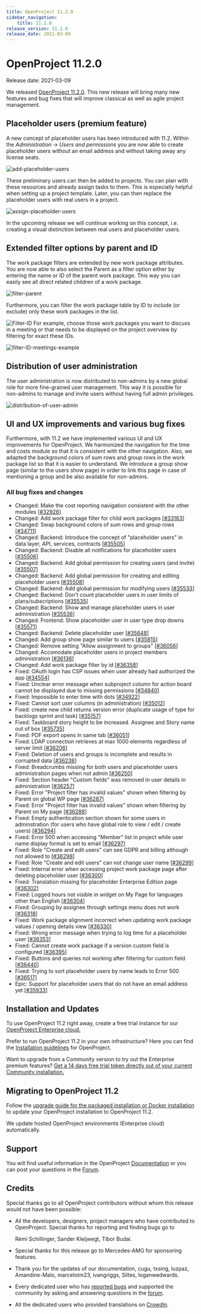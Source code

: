 ```yaml
---
title: OpenProject 11.2.0
sidebar_navigation:
    title: 11.2.0
release_version: 11.2.0
release_date: 2021-03-09
---
```


# OpenProject 11.2.0

Release date: 2021-03-09

We released [OpenProject 11.2.0](https://community.openproject.com/versions/1461).
This new release will bring many new features and bug fixes that will improve classical as well as agile project management. 

## Placeholder users (premium feature)

A new concept of placeholder users has been introduced with 11.2. Within the *Administration* -> *Users and permissions* you are now able to create placeholder users without an email address and without taking away any license seats.

![add-placeholder-users](add-placeholder-users.png)

These preliminary users can then be added to projects. You can plan  with these resources and already assign tasks to them. This is  especially helpful when setting up a project template. Later, you can  then replace the placeholder users with real users in a project.

![assign-placeholder-users](assign-placeholder-users.png)

In the upcoming release we will continue working on this concept,  i.e. creating a visual distinction between real users and placeholder  users.

## Extended filter options by parent and ID

The work package filters are extended by new work package  attributes. You are now able to also select the Parent as a filter  option either by entering the name or ID of the parent work package.  This way you can easily see all direct related children of a work  package.

![filter-parent](filter-parent.png)

Furthermore, you can filter the work package table by ID to include (or exclude) only these work packages in the list.

![Filter-ID](Filter-ID.png)
 For example, choose those work packages you want to discuss in a meeting or that needs to be displayed on the project overview by filtering for  exact these IDs.

![filter-ID-meetings-example](filter-ID-meetings-example.png)

## Distribution of user administration

The user administration is now distributed to non-admins by a new  global role for more fine-grained user management. This way it is  possible for non-admins to manage and invite users without having full  admin privileges.

![distribution-of-user-admin](distribution-of-user-admin.png)

## UI and UX improvements and various bug fixes

Furthermore, with 11.2 we have implemented various UI and UX  improvements for OpenProject. We harmonized the navigation for the time  and costs module so that it is consistent with the other navigation.  Also, we adapted the background colors of sum rows and group rows in the work package list so that it is easier to understand. We introduce a  group show page (similar to the users show page) in order to link this  page in case of mentioning a group and be also available for non-admins.

### All bug fixes and changes

- Changed: Make the cost reporting navigation consistent with the other modules \[[#32928](https://community.openproject.com/wp/32928)\]
- Changed: Add work package filter for child work packages \[[#33163](https://community.openproject.com/wp/33163)\]
- Changed: Swap background colors of sum rows and group rows \[[#34711](https://community.openproject.com/wp/34711)\]
- Changed: Backend: Introduce the concept of "placeholder users" in data layer, API, services, contracts \[[#35505](https://community.openproject.com/wp/35505)\]
- Changed: Backend: Disable all notifications for placeholder users \[[#35506](https://community.openproject.com/wp/35506)\]
- Changed: Backend: Add global permission for creating users (and invite)  \[[#35507](https://community.openproject.com/wp/35507)\]
- Changed: Backend: Add global permission for creating and editing placeholder users \[[#35508](https://community.openproject.com/wp/35508)\]
- Changed: Backend: Add global permission for modifying users \[[#35533](https://community.openproject.com/wp/35533)\]
- Changed: Backend: Don't count placeholder users in user limits of plans/subscriptions \[[#35535](https://community.openproject.com/wp/35535)\]
- Changed: Backend: Show and manage placeholder users in user administration \[[#35536](https://community.openproject.com/wp/35536)\]
- Changed: Frontend: Show placeholder user in user type drop downs \[[#35571](https://community.openproject.com/wp/35571)\]
- Changed:  Backend: Delete placeholder user \[[#35648](https://community.openproject.com/wp/35648)\]
- Changed: Add group show page similar to users \[[#35815](https://community.openproject.com/wp/35815)\]
- Changed: Remove setting "Allow assignment to groups"  \[[#36056](https://community.openproject.com/wp/36056)\]
- Changed: Accomodate placeholder users in project members administration \[[#36136](https://community.openproject.com/wp/36136)\]
- Changed: Add work package filter by id \[[#36358](https://community.openproject.com/wp/36358)\]
- Fixed: OAuth login has CSP issues when user already had authorized the app \[[#34554](https://community.openproject.com/wp/34554)\]
- Fixed: Unclear error message when subproject column for action board cannot be displayed due to missing permissions \[[#34840](https://community.openproject.com/wp/34840)\]
- Fixed: Impossible to enter time with dots \[[#34922](https://community.openproject.com/wp/34922)\]
- Fixed: Cannot sort user columns (in administration) \[[#35012](https://community.openproject.com/wp/35012)\]
- Fixed: create new child returns version error (duplicate usage of type for backlogs sprint and task) \[[#35157](https://community.openproject.com/wp/35157)\]
- Fixed: Taskboard story height to be increased. Assignee and Story name out of box \[[#35735](https://community.openproject.com/wp/35735)\]
- Fixed: PDF export opens in same tab \[[#36051](https://community.openproject.com/wp/36051)\]
- Fixed: LDAP connection retrieves at max 1000 elements regardless of server limit \[[#36206](https://community.openproject.com/wp/36206)\]
- Fixed: Deletion of users and groups is incomplete and results in corrupted data \[[#36238](https://community.openproject.com/wp/36238)\]
- Fixed: Breadcrumbs missing for both users and placeholder users administration pages when not admin \[[#36250](https://community.openproject.com/wp/36250)\]
- Fixed: Section header "Custom fields" was removed in user details in administration \[[#36257](https://community.openproject.com/wp/36257)\]
- Fixed: Error "Project filter has invalid values" shown when filtering by Parent on global WP page \[[#36287](https://community.openproject.com/wp/36287)\]
- Fixed: Error "Project filter has invalid values" shown when filtering by Parent on My page \[[#36288](https://community.openproject.com/wp/36288)\]
- Fixed: Empty authentication section shown for some users in adminstration (for users who have global role to view / edit / create users) \[[#36294](https://community.openproject.com/wp/36294)\]
- Fixed: Error 500 when accessing "Member" list in project while user name display format is set to email \[[#36297](https://community.openproject.com/wp/36297)\]
- Fixed: Role "Create and edit users" can see GDPR and billing although not allowed to \[[#36298](https://community.openproject.com/wp/36298)\]
- Fixed: Role "Create and edit users" can not change user name \[[#36299](https://community.openproject.com/wp/36299)\]
- Fixed: Internal error when accessing project work package page after deleting placeholder user \[[#36300](https://community.openproject.com/wp/36300)\]
- Fixed: Translation missing for placeholder Enterprise Edition page \[[#36302](https://community.openproject.com/wp/36302)\]
- Fixed: Logged hours not visible in widget on My Page for languages other than English \[[#36304](https://community.openproject.com/wp/36304)\]
- Fixed: Grouping by assignee through settings menu does not work \[[#36318](https://community.openproject.com/wp/36318)\]
- Fixed: Work package alignment incorrect when updating work package values / opening details view \[[#36330](https://community.openproject.com/wp/36330)\]
- Fixed: Wrong error message when trying to log time for a placeholder user \[[#36353](https://community.openproject.com/wp/36353)\]
- Fixed: Cannot create work package if a version custom field is configured \[[#36395](https://community.openproject.com/wp/36395)\]
- Fixed: Buttons and queries not working after filtering for custom field \[[#36440](https://community.openproject.com/wp/36440)\]
- Fixed: Trying to sort placeholder users by name leads to Error 500 \[[#36517](https://community.openproject.com/wp/36517)\]
- Epic: Support for placeholder users that do not have an email address yet \[[#35933](https://community.openproject.com/wp/35933)\]

## Installation and Updates

To use OpenProject 11.2 right away, create a free trial instance for our [OpenProject Enterprise cloud.](https://start.openproject.com/)

Prefer to run OpenProject 11.2 in your own infrastructure?
 Here you can find the [Installation guidelines](https://docs.openproject.org/installation-and-operations) for OpenProject.

Want to upgrade from a Community version to try out the Enterprise premium features? [Get a 14 days free trial token directly out of your current Community installation.](https://www.openproject.org/enterprise-edition/)

## Migrating to OpenProject 11.2

Follow the [upgrade guide for the packaged installation or Docker installation](https://docs.openproject.org/installation-and-operations/operation/upgrading/) to update your OpenProject installation to OpenProject 11.2.

We update hosted OpenProject environments (Enterprise cloud) automatically.

## Support

You will find useful information in the OpenProject [Documentation](https://docs.openproject.org) or you can post your questions in the [Forum](https://community.openproject.org/projects/openproject/boards).

## Credits

Special thanks go to all OpenProject contributors without whom this release would not have been possible:

- All the developers, designers, project managers who have contributed to OpenProject. Special thanks for reporting and finding bugs go to

  Rémi Schillinger, Sander Kleijwegt, Tibor Budai.

- Special thanks for this release go to Mercedes-AMG for sponsoring features.

- Thank you for the updates of our documentation, cugu, txsing, luzpaz, Amandine-Malo, marcelotm23, ivangriggs, Siltes, loganwedwards.

- Every dedicated user who has [reported bugs](https://docs.openproject.org/development/report-a-bug/) and supported the community by asking and answering questions in the [forum](https://community.openproject.org/projects/openproject/boards).

- All the dedicated users who provided translations on [CrowdIn](https://crowdin.com/projects/opf).